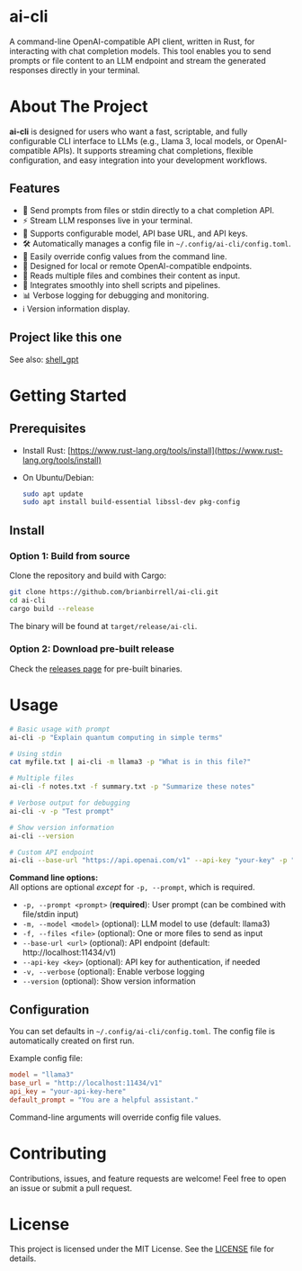 # ai-cli

A command-line OpenAI-compatible API client, written in Rust, for interacting with chat completion models. This tool enables you to send prompts or file content to an LLM endpoint and stream the generated responses directly in your terminal.

# About The Project

**ai-cli** is designed for users who want a fast, scriptable, and fully configurable CLI interface to LLMs (e.g., Llama 3, local models, or OpenAI-compatible APIs). It supports streaming chat completions, flexible configuration, and easy integration into your development workflows.

## Features

- 📝 Send prompts from files or stdin directly to a chat completion API.
- ⚡ Stream LLM responses live in your terminal.
- 🔑 Supports configurable model, API base URL, and API keys.
- 🛠️ Automatically manages a config file in `~/.config/ai-cli/config.toml`.
- 🧩 Easily override config values from the command line.
- 🐧 Designed for local or remote OpenAI-compatible endpoints.
- 📂 Reads multiple files and combines their content as input.
- 🔄 Integrates smoothly into shell scripts and pipelines.
- 📊 Verbose logging for debugging and monitoring.
- ℹ️ Version information display.

## Project like this one

See also: [shell_gpt](https://github.com/TheR1D/shell_gpt?tab=readme-ov-file)

# Getting Started

## Prerequisites

- Install Rust: [https://www.rust-lang.org/tools/install](https://www.rust-lang.org/tools/install)
  
- On Ubuntu/Debian:
  
  ```sh
  sudo apt update
  sudo apt install build-essential libssl-dev pkg-config
  ```
  

## Install

### Option 1: Build from source

Clone the repository and build with Cargo:

```sh
git clone https://github.com/brianbirrell/ai-cli.git
cd ai-cli
cargo build --release
```

The binary will be found at `target/release/ai-cli`.

### Option 2: Download pre-built release

Check the [releases page](https://github.com/brianbirrell/ai-cli/releases) for pre-built binaries.

# Usage

```sh
# Basic usage with prompt
ai-cli -p "Explain quantum computing in simple terms"

# Using stdin
cat myfile.txt | ai-cli -m llama3 -p "What is in this file?"

# Multiple files
ai-cli -f notes.txt -f summary.txt -p "Summarize these notes"

# Verbose output for debugging
ai-cli -v -p "Test prompt"

# Show version information
ai-cli --version

# Custom API endpoint
ai-cli --base-url "https://api.openai.com/v1" --api-key "your-key" -p "Hello"
```

**Command line options:**  
All options are optional _except_ for `-p, --prompt`, which is required.

- `-p, --prompt <prompt>` (**required**): User prompt (can be combined with file/stdin input)
- `-m, --model <model>` (optional): LLM model to use (default: llama3)
- `-f, --files <file>` (optional): One or more files to send as input
- `--base-url <url>` (optional): API endpoint (default: http://localhost:11434/v1)
- `--api-key <key>` (optional): API key for authentication, if needed
- `-v, --verbose` (optional): Enable verbose logging
- `--version` (optional): Show version information

## Configuration

You can set defaults in `~/.config/ai-cli/config.toml`. The config file is automatically created on first run.

Example config file:
```toml
model = "llama3"
base_url = "http://localhost:11434/v1"
api_key = "your-api-key-here"
default_prompt = "You are a helpful assistant."
```

Command-line arguments will override config file values.

# Contributing

Contributions, issues, and feature requests are welcome! Feel free to open an issue or submit a pull request.

# License

This project is licensed under the MIT License. See the [LICENSE](LICENSE) file for details.